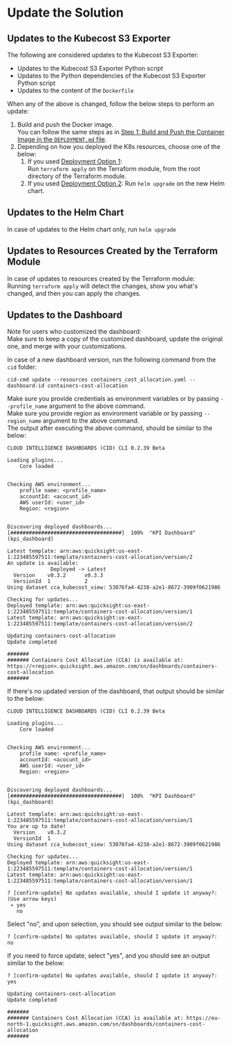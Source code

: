 # Update the Solution

## Updates to the Kubecost S3 Exporter

The following are considered updates to the Kubecost S3 Exporter:

* Updates to the Kubecost S3 Exporter Python script
* Updates to the Python dependencies of the Kubecost S3 Exporter Python script
* Updates to the content of the `Dockerfile`

When any of the above is changed, follow the below steps to perform an update:

1. Build and push the Docker image.  
You can follow the same steps as in [Step 1: Build and Push the Container Image in the `DEPLOYMENT.md` file](DEPLOYMENT.md/.#step-1-build-and-push-the-container-image).
2. Depending on how you deployed the K8s resources, choose one of the below:
   1. If you used [Deployment Option 1](DEPLOYMENT.md/.#deployment-option-1):  
      Run `terraform apply` on the Terraform module, from the root directory of the Terraform module.
   2. If you used [Deployment Option 2](DEPLOYMENT.md/.#deployment-option-2):
      Run `helm upgrade` on the new Helm chart.

## Updates to the Helm Chart

In case of updates to the Helm chart only, run `helm upgrade`

## Updates to Resources Created by the Terraform Module

In case of updates to resources created by the Terraform module:  
Running `terraform apply` will detect the changes, show you what's changed, and then you can apply the changes. 

## Updates to the Dashboard

Note for users who customized the dashboard:  
Make sure to keep a copy of the customized dashboard, update the original one, and merge with your customizations.

In case of a new dashboard version, run the following command from the `cid` folder:

    cid-cmd update --resources containers_cost_allocation.yaml --dashboard-id containers-cost-allocation

Make sure you provide credentials as environment variables or by passing `--profile_name` argument to the above command.  
Make sure you provide region as environment variable or by passing `--region_name` argument to the above command.  
The output after executing the above command, should be similar to the below:

    CLOUD INTELLIGENCE DASHBOARDS (CID) CLI 0.2.39 Beta
    
    Loading plugins...
        Core loaded
    
    
    Checking AWS environment...
        profile name: <profile_name>
        accountId: <acocunt_id>
        AWS userId: <user_id>
        Region: <region>
    
    
    Discovering deployed dashboards...  [####################################]  100%  "KPI Dashboard" (kpi_dashboard)
    
    Latest template: arn:aws:quicksight:us-east-1:223485597511:template/containers-cost-allocation/version/2
    An update is available:
                  Deployed -> Latest
      Version    v0.3.2      v0.3.3
      VersionId  1           2
    Using dataset cca_kubecost_view: 53076fa4-4238-a2e1-8672-3909f0621986
    
    Checking for updates...
    Deployed template: arn:aws:quicksight:us-east-1:223485597511:template/containers-cost-allocation/version/1
    Latest template: arn:aws:quicksight:us-east-1:223485597511:template/containers-cost-allocation/version/2
    
    Updating containers-cost-allocation
    Update completed
    
    #######
    ####### Containers Cost Allocation (CCA) is available at: https://<region>.quicksight.aws.amazon.com/sn/dashboards/containers-cost-allocation
    #######

If there's no updated version of the dashboard, that output should be similar to the below:

    CLOUD INTELLIGENCE DASHBOARDS (CID) CLI 0.2.39 Beta
    
    Loading plugins...
        Core loaded
    
    
    Checking AWS environment...
        profile name: <profile_name>
        accountId: <acocunt_id>
        AWS userId: <user_id>
        Region: <region>
    
    
    Discovering deployed dashboards...  [####################################]  100%  "KPI Dashboard" (kpi_dashboard)
    
    Latest template: arn:aws:quicksight:us-east-1:223485597511:template/containers-cost-allocation/version/1
    You are up to date!
      Version    v0.3.2
      VersionId  1
    Using dataset cca_kubecost_view: 53076fa4-4238-a2e1-8672-3909f0621986
    
    Checking for updates...
    Deployed template: arn:aws:quicksight:us-east-1:223485597511:template/containers-cost-allocation/version/1
    Latest template: arn:aws:quicksight:us-east-1:223485597511:template/containers-cost-allocation/version/1
    
    ? [confirm-update] No updates available, should I update it anyway?: (Use arrow keys)
     » yes
       no

Select "no", and upon selection, you should see output similar to the below:

    ? [confirm-update] No updates available, should I update it anyway?: no

If you need to force update, select "yes", and you should see an output similar to the below:

    ? [confirm-update] No updates available, should I update it anyway?: yes
    
    Updating containers-cost-allocation
    Update completed
    
    #######
    ####### Containers Cost Allocation (CCA) is available at: https://eu-north-1.quicksight.aws.amazon.com/sn/dashboards/containers-cost-allocation
    #######
